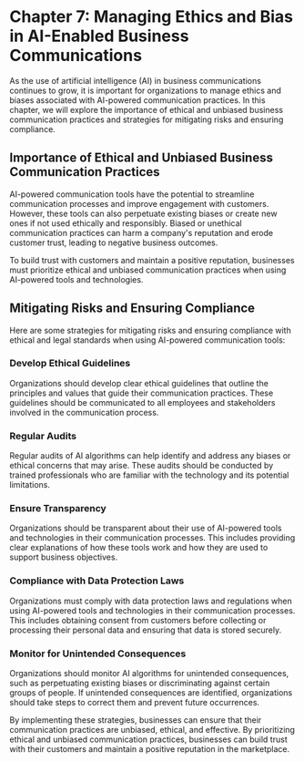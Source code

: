 Chapter 7: Managing Ethics and Bias in AI-Enabled Business Communications
=========================================================================

As the use of artificial intelligence (AI) in business communications continues to grow, it is important for organizations to manage ethics and biases associated with AI-powered communication practices. In this chapter, we will explore the importance of ethical and unbiased business communication practices and strategies for mitigating risks and ensuring compliance.

Importance of Ethical and Unbiased Business Communication Practices
-------------------------------------------------------------------

AI-powered communication tools have the potential to streamline communication processes and improve engagement with customers. However, these tools can also perpetuate existing biases or create new ones if not used ethically and responsibly. Biased or unethical communication practices can harm a company's reputation and erode customer trust, leading to negative business outcomes.

To build trust with customers and maintain a positive reputation, businesses must prioritize ethical and unbiased communication practices when using AI-powered tools and technologies.

Mitigating Risks and Ensuring Compliance
----------------------------------------

Here are some strategies for mitigating risks and ensuring compliance with ethical and legal standards when using AI-powered communication tools:

### Develop Ethical Guidelines

Organizations should develop clear ethical guidelines that outline the principles and values that guide their communication practices. These guidelines should be communicated to all employees and stakeholders involved in the communication process.

### Regular Audits

Regular audits of AI algorithms can help identify and address any biases or ethical concerns that may arise. These audits should be conducted by trained professionals who are familiar with the technology and its potential limitations.

### Ensure Transparency

Organizations should be transparent about their use of AI-powered tools and technologies in their communication processes. This includes providing clear explanations of how these tools work and how they are used to support business objectives.

### Compliance with Data Protection Laws

Organizations must comply with data protection laws and regulations when using AI-powered tools and technologies in their communication processes. This includes obtaining consent from customers before collecting or processing their personal data and ensuring that data is stored securely.

### Monitor for Unintended Consequences

Organizations should monitor AI algorithms for unintended consequences, such as perpetuating existing biases or discriminating against certain groups of people. If unintended consequences are identified, organizations should take steps to correct them and prevent future occurrences.

By implementing these strategies, businesses can ensure that their communication practices are unbiased, ethical, and effective. By prioritizing ethical and unbiased communication practices, businesses can build trust with their customers and maintain a positive reputation in the marketplace.
